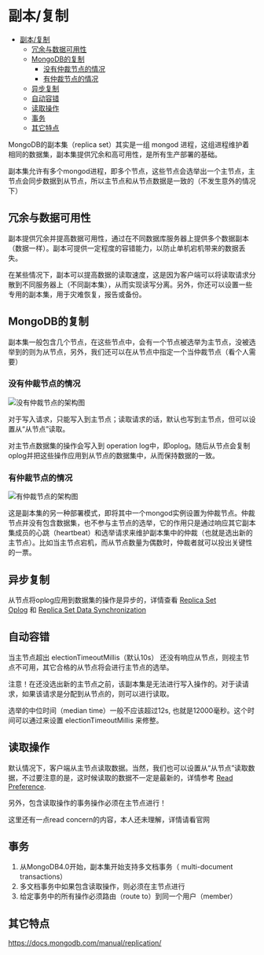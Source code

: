 # 副本/复制

- [副本/复制](#%E5%89%AF%E6%9C%AC%E5%A4%8D%E5%88%B6)
    - [冗余与数据可用性](#%E5%86%97%E4%BD%99%E4%B8%8E%E6%95%B0%E6%8D%AE%E5%8F%AF%E7%94%A8%E6%80%A7)
    - [MongoDB的复制](#mongodb%E7%9A%84%E5%A4%8D%E5%88%B6)
        - [没有仲裁节点的情况](#%E6%B2%A1%E6%9C%89%E4%BB%B2%E8%A3%81%E8%8A%82%E7%82%B9%E7%9A%84%E6%83%85%E5%86%B5)
        - [有仲裁节点的情况](#%E6%9C%89%E4%BB%B2%E8%A3%81%E8%8A%82%E7%82%B9%E7%9A%84%E6%83%85%E5%86%B5)
    - [异步复制](#%E5%BC%82%E6%AD%A5%E5%A4%8D%E5%88%B6)
    - [自动容错](#%E8%87%AA%E5%8A%A8%E5%AE%B9%E9%94%99)
    - [读取操作](#%E8%AF%BB%E5%8F%96%E6%93%8D%E4%BD%9C)
    - [事务](#%E4%BA%8B%E5%8A%A1)
    - [其它特点](#%E5%85%B6%E5%AE%83%E7%89%B9%E7%82%B9)

MongoDB的副本集（replica set）其实是一组 mongod 进程，这组进程维护着相同的数据集，副本集提供冗余和高可用性，是所有生产部署的基础。

副本集允许有多个mongod进程，即多个节点，这些节点会选举出一个主节点，主节点会同步数据到从节点，所以主节点和从节点数据是一致的（不发生意外的情况下）


## 冗余与数据可用性  
副本提供冗余并提高数据可用性，通过在不同数据库服务器上提供多个数据副本（数据一样）。副本可提供一定程度的容错能力，以防止单机宕机带来的数据丢失。

在某些情况下，副本可以提高数据的读取速度，这是因为客户端可以将读取请求分散到不同服务器上（不同副本集），从而实现读写分离。另外，你还可以设置一些专用的副本集，用于灾难恢复，报告或备份。

## MongoDB的复制  
副本集一般包含几个节点，在这些节点中，会有一个节点被选举为主节点，没被选举到的则为从节点，另外，我们还可以在从节点中指定一个当仲裁节点（看个人需要）

### 没有仲裁节点的情况

![没有仲裁节点的架构图](http://hdoc.scau.edu.cn/Public/Uploads/2018-11-29/5bff9efce0434.png)


对于写入请求，只能写入到主节点；读取请求的话，默认也写到主节点，但可以设置从“从节点”读取。

对主节点数据集的操作会写入到 operation log中，即oplog。随后从节点会复制oplog并把这些操作应用到从节点的数据集中，从而保持数据的一致。

### 有仲裁节点的情况
![有仲裁节点的架构图](http://hdoc.scau.edu.cn/Public/Uploads/2018-11-29/5bff9ef43e900.png)


这是副本集的另一种部署模式，即将其中一个mongod实例设置为仲裁节点。仲裁节点并没有包含数据集，也不参与主节点的选举，它的作用只是通过响应其它副本集成员的心跳（heartbeat）和选举请求来维护副本集中的仲裁（也就是选出新的主节点）。比如当主节点宕机，而从节点数量为偶数时，仲裁者就可以投出关键性的一票。

## 异步复制  
从节点将oplog应用到数据集的操作是异步的，详情查看 [Replica Set Oplog]() 和 [Replica Set Data Synchronization]()

## 自动容错
当主节点超出 electionTimeoutMillis（默认10s） 还没有响应从节点，则视主节点不可用，其它合格的从节点将会进行主节点的选举。

注意！在还没选出新的主节点之前，该副本集是无法进行写入操作的。对于读请求，如果该请求是分配到从节点的，则可以进行读取。

选举的中位时间（median time）一般不应该超过12s, 也就是12000毫秒。这个时间可以通过来设置 electionTimeoutMillis 来修整。

## 读取操作  
默认情况下，客户端从主节点读取数据。当然，我们也可以设置从“从节点”读取数据，不过要注意的是，这时候读取的数据不一定是最新的，详情参考 [Read Preference](https://docs.mongodb.com/manual/core/read-preference/).

另外，包含读取操作的事务操作必须在主节点进行！

这里还有一点read concern的内容，本人还未理解，详情请看官网

## 事务
1. 从MongoDB4.0开始，副本集开始支持多文档事务（ multi-document transactions）
2. 多文档事务中如果包含读取操作，则必须在主节点进行
3. 给定事务中的所有操作必须路由（route to）到同一个用户（member）


## 其它特点
https://docs.mongodb.com/manual/replication/ 